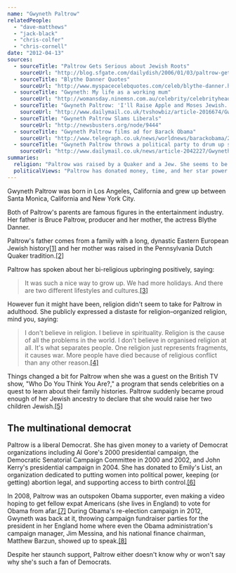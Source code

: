 ```yaml
---
name: "Gwyneth Paltrow"
relatedPeople:
  - "dave-matthews"
  - "jack-black"
  - "chris-colfer"
  - "chris-cornell"
date: "2012-04-13"
sources:
  - sourceTitle: "Paltrow Gets Serious about Jewish Roots"
    sourceUrl: "http://blog.sfgate.com/dailydish/2006/01/03/paltrow-gets-serious-about-jewish-roots/"
  - sourceTitle: "Blythe Danner Quotes"
    sourceUrl: "http://www.myspacecelebquotes.com/celeb/blythe-danner.htm"
  - sourceTitle: "Gwyneth: My life as a working mum"
    sourceUrl: "http://womansday.ninemsn.com.au/celebrity/celebrityheadlines/996224/gwyneth-my-life-as-a-working-mum"
  - sourceTitle: "Gwyneth Paltrow: 'I'll Raise Apple and Moses Jewish.'"
    sourceUrl: "http://www.dailymail.co.uk/tvshowbiz/article-2016674/Gwyneth-Paltrow-Ill-raise-Apple-Moses-Jewish.html#ixzz1Sc4Drhuw"
  - sourceTitle: "Gwyneth Paltrow Slams Liberals"
    sourceUrl: "http://newsbusters.org/node/9444"
  - sourceTitle: "Gwyneth Paltrow films ad for Barack Obama"
    sourceUrl: "http://www.telegraph.co.uk/news/worldnews/barackobama/2497142/Gwyneth-Paltrow-films-ad-for-Barack-Obama.html"
  - sourceTitle: "Gwyneth Paltrow throws a political party to drum up support for Obama and the Democrats"
    sourceUrl: "http://www.dailymail.co.uk/news/article-2042227/Gwyneth-Paltrow-throws-political-party-drum-support-Obama-Democrats.html#ixzz1rrX0EClN"
summaries:
  religion: "Paltrow was raised by a Quaker and a Jew. She seems to be more interested in her Jewish roots, pledging to raise her kids in the faith."
  politicalViews: "Paltrow has donated money, time, and her star power to the Democratic party, liberal organizations like Emily's list, and particularly, Barack Obama."
---
```


Gwyneth Paltrow was born in Los Angeles, California and grew up between Santa Monica, California and New York City.

Both of Paltrow's parents are famous figures in the entertainment industry. Her father is Bruce Paltrow, producer and her mother, the actress Blythe Danner.

Paltrow's father comes from a family with a long, dynastic Eastern European Jewish history<a class="source-citation" href="#http%3A%2F%2Fblog.sfgate.com%2Fdailydish%2F2006%2F01%2F03%2Fpaltrow-gets-serious-about-jewish-roots%2F" title="Paltrow Gets Serious about Jewish Roots">[1]</a> and her mother was raised in the Pennsylvania Dutch Quaker tradition.<a class="source-citation" href="#http%3A%2F%2Fwww.myspacecelebquotes.com%2Fceleb%2Fblythe-danner.htm" title="Blythe Danner Quotes">[2]</a>

Paltrow has spoken about her bi-religious upbringing positively, saying:

>It was such a nice way to grow up. We had more holidays. And there are two different lifestyles and cultures.<a class="source-citation" href="#http%3A%2F%2Fwomansday.ninemsn.com.au%2Fcelebrity%2Fcelebrityheadlines%2F996224%2Fgwyneth-my-life-as-a-working-mum" title="Gwyneth: My life as a working mum">[3]</a>

However fun it might have been, religion didn't seem to take for Paltrow in adulthood. She publicly expressed a distaste for religion–organized religion, mind you, saying:

>I don't believe in religion. I believe in spirituality. Religion is the cause of all the problems in the world. I don't believe in organised religion at all. It's what separates people. One religion just represents fragments, it causes war. More people have died because of religious conflict than any other reason.<a class="source-citation" href="#http%3A%2F%2Fwomansday.ninemsn.com.au%2Fcelebrity%2Fcelebrityheadlines%2F996224%2Fgwyneth-my-life-as-a-working-mum" title="Gwyneth: My life as a working mum">[4]</a>

Things changed a bit for Paltrow when she was a guest on the British TV show, "Who Do You Think You Are?," a program that sends celebrities on a quest to learn about their family histories. Paltrow suddenly became proud enough of her Jewish ancestry to declare that she would raise her two children Jewish.<a class="source-citation" href="#http%3A%2F%2Fwww.dailymail.co.uk%2Ftvshowbiz%2Farticle-2016674%2FGwyneth-Paltrow-Ill-raise-Apple-Moses-Jewish.html%23ixzz1Sc4Drhuw" title="Gwyneth Paltrow: &apos;I&apos;ll Raise Apple and Moses Jewish.&apos;">[5]</a>

## The multinational democrat

Paltrow is a liberal Democrat. She has given money to a variety of Democrat organizations including Al Gore's 2000 presidential campaign, the Democratic Senatorial Campaign Committee in 2000 and 2002, and John Kerry's presidential campaign in 2004. She has donated to Emily's List, an organization dedicated to putting women into political power, keeping (or getting) abortion legal, and supporting access to birth control.<a class="source-citation" href="#http%3A%2F%2Fnewsbusters.org%2Fnode%2F9444" title="Gwyneth Paltrow Slams Liberals">[6]</a>

In 2008, Paltrow was an outspoken Obama supporter, even making a video hoping to get fellow expat Americans (she lives in England) to vote for Obama from afar.<a class="source-citation" href="#http%3A%2F%2Fwww.telegraph.co.uk%2Fnews%2Fworldnews%2Fbarackobama%2F2497142%2FGwyneth-Paltrow-films-ad-for-Barack-Obama.html" title="Gwyneth Paltrow films ad for Barack Obama">[7]</a> During Obama's re-election campaign in 2012, Gwyneth was back at it, throwing campaign fundraiser parties for the president in her England home where even the Obama administration's campaign manager, Jim Messina, and his national finance chairman, Matthew Barzun, showed up to speak.<a class="source-citation" href="#http%3A%2F%2Fwww.dailymail.co.uk%2Fnews%2Farticle-2042227%2FGwyneth-Paltrow-throws-political-party-drum-support-Obama-Democrats.html%23ixzz1rrX0EClN" title="Gwyneth Paltrow throws a political party to drum up support for Obama and the Democrats">[8]</a>

Despite her staunch support, Paltrow either doesn't know why or won't say why she's such a fan of Democrats.